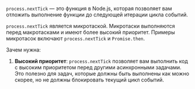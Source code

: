 `process.nextTick` — это функция в Node.js, которая позволяет вам отложить выполнение функции до следующей итерации цикла событий.

`process.nextTick` является микротаской. Микротаски выполняются перед макротасками и имеют более высокий приоритет. Примеры микротасок включают `process.nextTick` и `Promise.then`.

Зачем нужна:
1. **Высокий приоритет**: `process.nextTick` позволяет вам выполнить код с высоким приоритетом перед другими асинхронными задачами. Это полезно для задач, которые должны быть выполнены как можно скорее, но не должны блокировать текущий цикл событий.